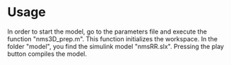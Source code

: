 # Usage
In order to start the model, go to the parameters file and execute the function "nms3D_prep.m". This function initializes the workspace.  In the folder "model", you find the simulink model  "nmsRR.slx". Pressing the play button compiles the model. 
